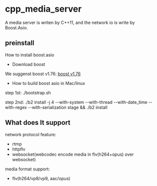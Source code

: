 # cpp_media_server

A media server is writen by C++11, and the network io is write by Boost.Asio.

## preinstall
How to install boost.asio
* Download boost

We suggenst boost v1.76: [boost v1.76](https://boostorg.jfrog.io/ui/native/main/release/1.76.0/source/)
* How to build boost asio in Mac/linux

step 1st: ./bootstrap.sh

step 2nd: ./b2 install -j 4 --with-system --with-thread --with-date_time --with-regex --with-serialization stage && ./b2 install

## What does It support
network protocol feature:
* rtmp
* httpflv
* websocket(webcodec encode media in flv(h264+opus) over websocket)

media format support:
* flv(h264/vp8/vp9, aac/opus)


